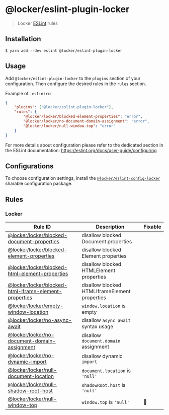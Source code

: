 # @locker/eslint-plugin-locker

> Locker [ESLint] rules

## Installation

```shell
$ yarn add --dev eslint @locker/eslint-plugin-locker
```

## Usage

Add `@locker/eslint-plugin-locker` to the `plugins` section of your configuration.
Then configure the desired rules in the `rules` section.

Example of `.eslintrc`:

```json
{
    "plugins": ["@locker/eslint-plugin-locker"],
    "rules": {
        "@locker/locker/blocked-element-properties": "error",
        "@locker/locker/no-document-domain-assignment": "error",
        "@locker/locker/null-window-top": "error"
    }
}
```

For more details about configuration please refer to the dedicated section in
the ESLint documentation:
https://eslint.org/docs/user-guide/configuring

## Configurations

To choose configuration settings, install the [`@locker/eslint-config-locker`]
sharable configuration package.

## Rules

### Locker

| Rule ID                                                                                    | Description                                                       | Fixable |
| ------------------------------------------------------------------------------------------ | ----------------------------------------------------------------- | ------- |
| [@locker/locker/blocked-document-properties] | disallow blocked Document properties |         |
| [@locker/locker/blocked-element-properties] | disallow blocked Element properties |         |
| [@locker/locker/blocked-html-element-properties] | disallow blocked HTMLElement properties |         |
| [@locker/locker/blocked-html-iframe-element-properties] | disallow blocked HTMLIframeElement properties |         |
| [@locker/locker/empty-window-location] | `window.location` is empty |         |
| [@locker/locker/no-async-await] | disallow `async await` syntax usage |         |
| [@locker/locker/no-document-domain-assignment] | disallow `document.domain` assignment |         |
| [@locker/locker/no-dynamic-import] | disallow dynamic `import` |         |
| [@locker/locker/null-document-location] | `document.location` is `'null'` |         |
| [@locker/locker/null-shadow-root-host] | `shadowRoot.host` is `'null'` |         |
| [@locker/locker/null-window-top] | `window.top` is `'null' `                                  | 🔧      |

[`@locker/eslint-config-locker`]:
https://www.npmjs.com/package/@locker/eslint-config-locker
[@locker/locker/blocked-document-properties]:
https://github.com/salesforce/locker/tree/master/packages/%40locker/eslint-plugin-locker/docs/rules/blocked-document-properties.md
[@locker/locker/blocked-element-properties]:
https://github.com/salesforce/locker/tree/master/packages/%40locker/eslint-plugin-locker/docs/rules/blocked-element-properties.md
[@locker/locker/blocked-html-element-properties]:
https://github.com/salesforce/locker/tree/master/packages/%40locker/eslint-plugin-locker/docs/rules/blocked-html-element-properties.md
[@locker/locker/blocked-html-iframe-element-properties]:
https://github.com/salesforce/locker/tree/master/packages/%40locker/eslint-plugin-locker/docs/rules/blocked-html-iframe-element-properties.md
[@locker/locker/empty-window-location]:
https://github.com/salesforce/locker/tree/master/packages/%40locker/eslint-plugin-locker/docs/rules/empty-window-location.md
[@locker/locker/no-async-await]:
https://github.com/salesforce/locker/tree/master/packages/%40locker/eslint-plugin-locker/docs/rules/no-async-await.md
[@locker/locker/no-document-domain-assignment]:
https://github.com/salesforce/locker/tree/master/packages/%40locker/eslint-plugin-locker/docs/rules/no-document-domain-assignment.md
[@locker/locker/no-dynamic-import]:
https://github.com/salesforce/locker/tree/master/packages/%40locker/eslint-plugin-locker/docs/rules/no-dynamic-import.md
[@locker/locker/null-document-location]:
https://github.com/salesforce/locker/tree/master/packages/%40locker/eslint-plugin-locker/docs/rules/null-document-location.md
[@locker/locker/null-shadow-root-host]:
https://github.com/salesforce/locker/tree/master/packages/%40locker/eslint-plugin-locker/docs/rules/null-shadow-root-host.md
[@locker/locker/null-window-top]:
https://github.com/salesforce/locker/tree/master/packages/%40locker/eslint-plugin-locker/docs/rules/null-window-top.md
[ESLint]:
https://eslint.org/
